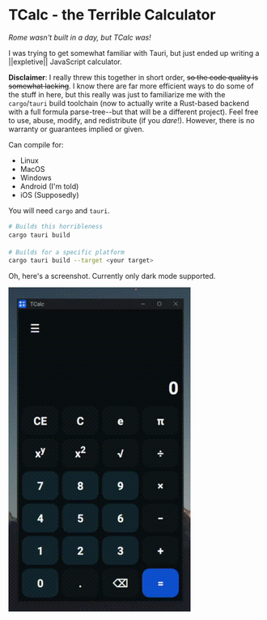 # TCalc - the Terrible Calculator

*Rome wasn't built in a day, but TCalc was!*

I was trying to get somewhat familiar with Tauri, but just ended up writing a ||expletive|| JavaScript calculator.

**Disclaimer**: I really threw this together in short order, ~~so the code quality is somewhat lacking~~. I know there are far more efficient ways to do some of the stuff in here, but this really was just to familiarize me with the `cargo`/`tauri` build toolchain (now to actually write a Rust-based backend with a full formula parse-tree--but that will be a different project). Feel free to use, abuse, modify, and redistribute (if you *dare*!). However, there is no warranty or guarantees implied or given.

Can compile for:

- Linux
- MacOS
- Windows
- Android (I'm told)
- iOS (Supposedly)

You will need `cargo` and `tauri`.

```bash
# Builds this horribleness
cargo tauri build

# Builds for a specific platform
cargo tauri build --target <your target>
```

Oh, here's a screenshot. Currently only dark mode supported.

![Tcalc](screenshot.gif)

